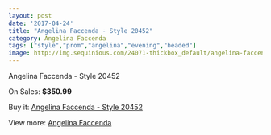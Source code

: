 ```yaml
---
layout: post
date: '2017-04-24'
title: "Angelina Faccenda - Style 20452"
category: Angelina Faccenda
tags: ["style","prom","angelina","evening","beaded"]
image: http://img.sequinious.com/24071-thickbox_default/angelina-faccenda-style-20452.jpg
---
```

Angelina Faccenda - Style 20452

On Sales: **$350.99**
<a href="https://www.sequinious.com/angelina-faccenda/10309-angelina-faccenda-style-20452.html"><amp-img layout="responsive" width="600" height="600" src="//img.sequinious.com/24071-thickbox_default/angelina-faccenda-style-20452.jpg" alt="Angelina Faccenda - Style 20452 0" /></a>
<a href="https://www.sequinious.com/angelina-faccenda/10309-angelina-faccenda-style-20452.html"><amp-img layout="responsive" width="600" height="600" src="//img.sequinious.com/24074-thickbox_default/angelina-faccenda-style-20452.jpg" alt="Angelina Faccenda - Style 20452 1" /></a>
<a href="https://www.sequinious.com/angelina-faccenda/10309-angelina-faccenda-style-20452.html"><amp-img layout="responsive" width="600" height="600" src="//img.sequinious.com/24073-thickbox_default/angelina-faccenda-style-20452.jpg" alt="Angelina Faccenda - Style 20452 2" /></a>
<a href="https://www.sequinious.com/angelina-faccenda/10309-angelina-faccenda-style-20452.html"><amp-img layout="responsive" width="600" height="600" src="//img.sequinious.com/24072-thickbox_default/angelina-faccenda-style-20452.jpg" alt="Angelina Faccenda - Style 20452 3" /></a>

Buy it: [Angelina Faccenda - Style 20452](https://www.sequinious.com/angelina-faccenda/10309-angelina-faccenda-style-20452.html "Angelina Faccenda - Style 20452")

View more: [Angelina Faccenda](https://www.sequinious.com/16-angelina-faccenda "Angelina Faccenda")